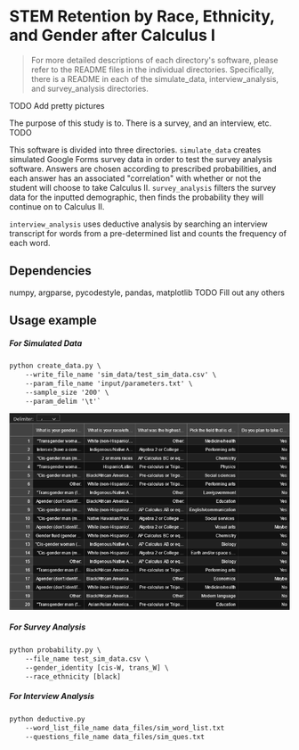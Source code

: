 # STEM Retention by Race, Ethnicity, and Gender after Calculus I

> For more detailed descriptions of each directory's software, please refer to the README files in the individual directories. Specifically, there is a README in each of the simulate_data, interview_analysis, and survey_analysis directories.

TODO Add pretty pictures

The purpose of this study is to. There is a survey, and an interview, etc. TODO

This software is divided into three directories. `simulate_data` creates simulated Google Forms survey data in order to test the survey analysis software. Answers are chosen according to prescribed probabilities, and each answer has an associated "correlation" with whether or not the student will choose to take Calculus II. `survey_analysis` filters the survey data for the inputted demographic, then finds the probability they will continue on to Calculus II.

`interview_analysis` uses deductive analysis by searching an interview transcript for words from a pre-determined list and counts the frequency of each word.

## Dependencies 

numpy, argparse, pycodestyle, pandas, matplotlib TODO Fill out any others

## Usage example

##### For Simulated Data

```
python create_data.py \
    --write_file_name 'sim_data/test_sim_data.csv' \
    --param_file_name 'input/parameters.txt' \
    --sample_size '200' \
    --param_delim '\t'`
```

![](simulate_data/readme_images/sim_data_image.png)

##### For Survey Analysis 

```
python probability.py \
    --file_name test_sim_data.csv \
    --gender_identity [cis-W, trans_W] \
    --race_ethnicity [black]
```

##### For Interview Analysis

```
python deductive.py
    --word_list_file_name data_files/sim_word_list.txt
    --questions_file_name data_files/sim_ques.txt
```
